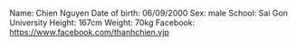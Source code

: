 Name: Chien Nguyen
Date of birth: 06/09/2000
Sex: male
School: Sai Gon University
Height: 167cm
Weight: 70kg
Facebook: https://www.facebook.com/thanhchien.vjp
